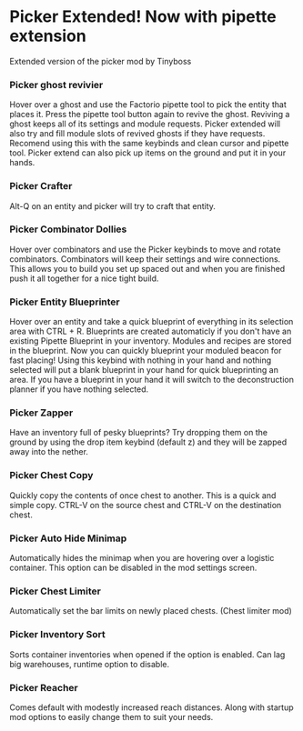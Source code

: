 # Picker Extended!  Now with pipette extension
Extended version of the picker mod by Tinyboss

### Picker ghost revivier
Hover over a ghost and use the Factorio pipette tool to pick the entity that places it. Press the pipette tool button again to revive the ghost. Reviving a ghost keeps all of its settings and module requests. Picker extended will also try and fill module slots of revived ghosts if they have requests.
Recomend using this with the same keybinds and clean cursor and pipette tool. Picker extend can also pick up items on the ground and put it in your hands.

### Picker Crafter
Alt-Q on an entity and picker will try to craft that entity.

### Picker Combinator Dollies
Hover over combinators and use the Picker keybinds to move and rotate combinators. Combinators will keep their settings and wire connections. This allows you to build you set up spaced out and when you are finished push it all together for a nice tight build.

### Picker Entity Blueprinter
Hover over an entity and take a quick blueprint of everything in its selection area with CTRL + R. Blueprints are created automaticly if you don't have an existing Pipette Blueprint in your inventory. Modules and recipes are stored in the blueprint. Now you can quickly blueprint your moduled beacon for fast placing! Using this keybind with nothing in your hand and nothing selected will put a blank blueprint in your hand for quick blueprinting an area. If you have a blueprint in your hand it will switch to the deconstruction planner if you have nothing selected.

### Picker Zapper
Have an inventory full of pesky blueprints? Try dropping them on the ground by using the drop item keybind (default z) and they will be zapped away into the nether.

### Picker Chest Copy
Quickly copy the contents of once chest to another. This is a quick and simple copy. CTRL-V on the source chest and CTRL-V on the destination chest.

### Picker Auto Hide Minimap
Automatically hides the minimap when you are hovering over a logistic container. This option can be disabled in the mod settings screen.

### Picker Chest Limiter
Automatically set the bar limits on newly placed chests. (Chest limiter mod)

### Picker Inventory Sort
Sorts container inventories when opened if the option is enabled. Can lag big warehouses, runtime option to disable.

### Picker Reacher
Comes default with modestly increased reach distances. Along with startup mod options to easily change them to suit your needs.

